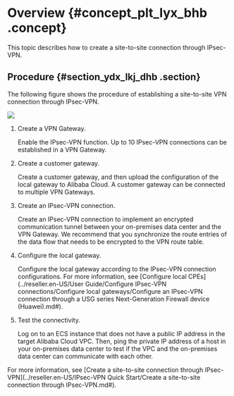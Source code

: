 # Overview {#concept_plt_lyx_bhb .concept}

This topic describes how to create a site-to-site connection through IPsec-VPN.

## Procedure {#section_ydx_lkj_dhb .section}

The following figure shows the procedure of establishing a site-to-site VPN connection through IPsec-VPN.

![](http://static-aliyun-doc.oss-cn-hangzhou.aliyuncs.com/assets/img/13350/155712956842184_en-US.png)

1.  Create a VPN Gateway.

    Enable the IPsec-VPN function. Up to 10 IPsec-VPN connections can be established in a VPN Gateway.

2.  Create a customer gateway.

    Create a customer gateway, and then upload the configuration of the local gateway to Alibaba Cloud. A customer gateway can be connected to multiple VPN Gateways.

3.  Create an IPsec-VPN connection.

    Create an IPsec-VPN connection to implement an encrypted communication tunnel between your on-premises data center and the VPN Gateway. We recommend that you synchronize the route entries of the data flow that needs to be encrypted to the VPN route table.

4.  Configure the local gateway.

    Configure the local gateway according to the IPsec-VPN connection configurations. For more information, see [Configure local CPEs](../reseller.en-US/User Guide/Configure IPsec-VPN connections/Configure local gateways/Configure an IPsec-VPN connection through a USG series Next-Generation Firewall device (Huawei).md#).

5.  Test the connectivity.

    Log on to an ECS instance that does not have a public IP address in the target Alibaba Cloud VPC. Then, ping the private IP address of a host in your on-premises data center to test if the VPC and the on-premises data center can communicate with each other.


For more information, see [Create a site-to-site connection through IPsec-VPN](../reseller.en-US/IPsec-VPN Quick Start/Create a site-to-site connection through IPsec-VPN.md#).

